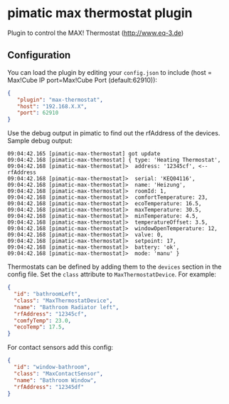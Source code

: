 pimatic max thermostat plugin
=======================

Plugin to control the MAX! Thermostat (http://www.eq-3.de)

Configuration
-------------
You can load the plugin by editing your `config.json` to include (host = Max!Cube IP port=Max!Cube Port (default:62910)):

````json
{ 
   "plugin": "max-thermostat",
   "host": "192.168.X.X",
   "port": 62910
}
````

Use the debug output in pimatic to find out the rfAddress of the devices. Sample debug output:

````
09:04:42.165 [pimatic-max-thermostat] got update
09:04:42.168 [pimatic-max-thermostat] { type: 'Heating Thermostat',
09:04:42.168 [pimatic-max-thermostat]>  address: '12345cf', <-- rfAddress
09:04:42.168 [pimatic-max-thermostat]>  serial: 'KEQ04116',
09:04:42.168 [pimatic-max-thermostat]>  name: 'Heizung',
09:04:42.168 [pimatic-max-thermostat]>  roomId: 1,
09:04:42.168 [pimatic-max-thermostat]>  comfortTemperature: 23,
09:04:42.168 [pimatic-max-thermostat]>  ecoTemperature: 16.5,
09:04:42.168 [pimatic-max-thermostat]>  maxTemperature: 30.5,
09:04:42.168 [pimatic-max-thermostat]>  minTemperature: 4.5,
09:04:42.168 [pimatic-max-thermostat]>  temperatureOffset: 3.5,
09:04:42.168 [pimatic-max-thermostat]>  windowOpenTemperature: 12,
09:04:42.168 [pimatic-max-thermostat]>  valve: 0,
09:04:42.168 [pimatic-max-thermostat]>  setpoint: 17,
09:04:42.168 [pimatic-max-thermostat]>  battery: 'ok',
09:04:42.168 [pimatic-max-thermostat]>  mode: 'manu' }
````
  
Thermostats can be defined by adding them to the `devices` section in the config file.
Set the `class` attribute to `MaxThermostatDevice`. For example:

```json
{ 
  "id": "bathroomLeft",
  "class": "MaxThermostatDevice", 
  "name": "Bathroom Radiator left",
  "rfAddress": "12345cf",
  "comfyTemp": 23.0,
  "ecoTemp": 17.5,
}
```

For contact sensors add this config:

```json
{ 
  "id": "window-bathroom",
  "class": "MaxContactSensor", 
  "name": "Bathroom Window",
  "rfAddress": "12345df"
}
```
